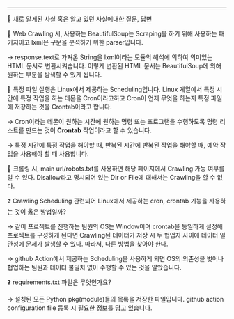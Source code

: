 
---

🍎 새로 알게된 사실 혹은 알고 있던 사실에대한 질문, 답변

🍏 Web Crawling 시, 사용하는 BeautifulSoup는 Scraping을 하기 위해 사용하는 패키지이고 lxml은 구문을 분석하기 위한 parser입니다.

→ response.text로 가져온 String을 lxml이라는 모듈의 해석에 의하여 의미있는 HTML 문서로 변환시켜숩니다. 이렇게 변환된 HTML 문서는 BeautifulSoup에 의해 원하는 부분을 탐색할 수 있게 됩니다.

🍏 특정 파일 실행은 Linux에서 제공하는 Scheduling입니다. Linux 계열에서 특정 시간에 특정 작업을 하는 데몬을 Cron이라고하고 Cron이 언제 무엇을 하는지 특정 파일에 저장하는 것을 Crontab이라고 합니다.

→ Cron이라는 데몬이 원하는 시간에 원하는 명령 또는 프로그램을 수행하도록 명령 리스트를 만드는 것이 **Crontab** 작업이라고 할 수 있습니다.

→ 특정 시간에 특정 작업을 해야할 때, 반복된 시간에 반복된 작업을 해야할 때, 예약 작업을 사용해야 할 때 사용합니다.

🍏 크롤링 시, main url/robots.txt를 사용하면 해당 페이지에서 Crawling 가능 여부를 알 수 있다. Disallow라고 명시되어 있는 Dir or File에 대해서는 Crawling을 할 수 없다.

❓ Crawling Scheduling 관련되어 Linux에서 제공하는 cron, crontab 기능을 사용하는 것이 옳은 방법일까?

→ 같이 프로젝트를 진행하는 팀원의 OS는 Window이며 crontab을 동일하게 설정해 프로젝트를 구성하게 된다면 Crawling된 데이터가 저장 시 두 협업자 사이에 데이터 일관성에 문제가 발생할 수 있다. 따라서, 다른 방법을 찾아야 한다.

→ github Action에서 제공하는 Scheduling을 사용하게 되면 OS의 의존성을 벗어나 협업하는 팀원과 데이터 불일치 없이 수행할 수 있는 것을 알았습니다.

❓ requirements.txt 파일은 무엇인가요?

→ 설칭된 모든 Python pkg(module)들의 목록을 저장한 파일입니다. github action configuration file 등록 시 필요한 정보를 담고 있습니다.
